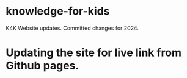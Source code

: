 # knowledge-for-kids
K4K Website updates. Committed changes for 2024.
# Updating the site for live link from Github pages.

